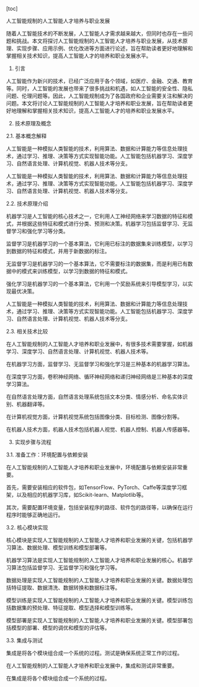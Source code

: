 
[toc]                    
                
                
人工智能规制的人工智能人才培养与职业发展

随着人工智能技术的不断发展，人工智能人才需求越来越大，但同时也存在一些问题和挑战。本文将探讨人工智能规制的人工智能人才培养与职业发展，从技术原理、实现步骤、应用示例、优化改进等方面进行论述，旨在帮助读者更好地理解和掌握相关技术知识，提高人工智能人才的培养和职业发展水平。

1. 引言

人工智能作为新兴的技术，已经广泛应用于各个领域，如医疗、金融、交通、教育等。同时，人工智能的发展也带来了很多挑战和机遇，如人工智能的安全性、隐私问题、伦理问题等。因此，人工智能规制成为了各国政府和企业需要关注和解决的问题。本文将讨论人工智能规制的人工智能人才培养和职业发展，旨在帮助读者更好地理解和掌握相关技术知识，提高人工智能人才的培养和职业发展水平。

2. 技术原理及概念

2.1. 基本概念解释

人工智能是一种模拟人类智能的技术，利用算法、数据和计算能力等信息处理技术，通过学习、推理、决策等方式实现智能功能。人工智能包括机器学习、深度学习、自然语言处理、计算机视觉、机器人技术等分支。

人工智能是一种模拟人类智能的技术，利用算法、数据和计算能力等信息处理技术，通过学习、推理、决策等方式实现智能功能。人工智能包括机器学习、深度学习、自然语言处理、计算机视觉、机器人技术等分支。

2.2. 技术原理介绍

机器学习是人工智能的核心技术之一，它利用人工神经网络来学习数据的特征和模式，并根据这些特征和模式进行分类、预测和决策。机器学习包括监督学习、无监督学习和强化学习等分类。

监督学习是机器学习的一个基本算法，它利用已标注的数据集来训练模型，以学习到数据的特征和模式，并用于新数据的标注。

无监督学习是机器学习的一个基本算法，它不需要标注的数据集，而是利用已有数据中的模式来训练模型，以学习到数据的特征和模式。

强化学习是机器学习的一个基本算法，它利用一个奖励系统来引导模型学习，以实现最优决策。

人工智能是一种模拟人类智能的技术，利用算法、数据和计算能力等信息处理技术，通过学习、推理、决策等方式实现智能功能。人工智能包括机器学习、深度学习、自然语言处理、计算机视觉、机器人技术等分支。

2.3. 相关技术比较

在人工智能规制的人工智能人才培养和职业发展中，有很多技术需要掌握，如机器学习、深度学习、自然语言处理、计算机视觉、机器人技术等。

在机器学习方面，监督学习、无监督学习和强化学习是三种基本的机器学习算法。

在深度学习方面，卷积神经网络、循环神经网络和递归神经网络是三种基本的深度学习算法。

在自然语言处理方面，自然语言处理系统包括文本分类、情感分析、命名实体识别、机器翻译等。

在计算机视觉方面，计算机视觉系统包括图像分类、目标检测、图像分割等。

在机器人技术方面，机器人技术包括机器人视觉、机器人控制、机器人传感器等。

3. 实现步骤与流程

3.1. 准备工作：环境配置与依赖安装

在人工智能规制的人工智能人才培养和职业发展中，环境配置与依赖安装非常重要。

首先，需要安装相应的软件包，如TensorFlow、PyTorch、Caffe等深度学习框架，以及相应的机器学习库，如Scikit-learn、Matplotlib等。

其次，需要配置环境变量，包括安装程序的路径、软件包的路径等，以确保在运行程序时能够正确地运行。

3.2. 核心模块实现

核心模块是实现人工智能规制的人工智能人才培养和职业发展的关键，包括机器学习算法、数据处理、模型训练和模型部署等。

机器学习算法是实现人工智能规制的人工智能人才培养和职业发展的核心。机器学习算法包括监督学习、无监督学习和强化学习等。

数据处理是实现人工智能规制的人工智能人才培养和职业发展的关键。数据处理包括特征提取、数据清洗、数据转换和数据标注等。

模型训练是实现人工智能规制的人工智能人才培养和职业发展的关键。模型训练包括数据集的预处理、特征提取、模型选择和模型训练等。

模型部署是实现人工智能规制的人工智能人才培养和职业发展的关键。模型部署包括模型的部署、模型的调优和模型的评估等。

3.3. 集成与测试

集成是将各个模块组合成一个系统的过程。测试是确保系统正常工作的过程。

在人工智能规制的人工智能人才培养和职业发展中，集成和测试非常重要。

在集成是将各个模块组合成一个系统的过程。

